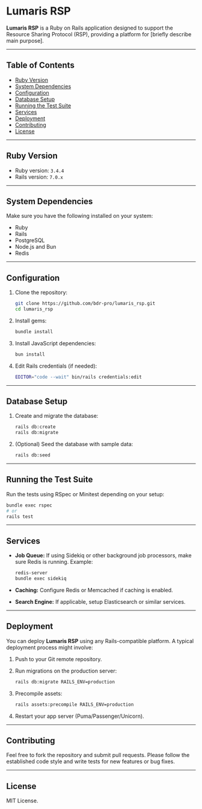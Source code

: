 # Lumaris RSP

**Lumaris RSP** is a Ruby on Rails application designed to support the Resource Sharing Protocol (RSP), providing a platform for \[briefly describe main purpose].

---

## Table of Contents

* [Ruby Version](#ruby-version)
* [System Dependencies](#system-dependencies)
* [Configuration](#configuration)
* [Database Setup](#database-setup)
* [Running the Test Suite](#running-the-test-suite)
* [Services](#services)
* [Deployment](#deployment)
* [Contributing](#contributing)
* [License](#license)

---

## Ruby Version

* Ruby version: `3.4.4`
* Rails version: `7.0.x` 

---

## System Dependencies

Make sure you have the following installed on your system:

* Ruby 
* Rails 
* PostgreSQL 
* Node.js and Bun
* Redis 


---

## Configuration

1. Clone the repository:

   ```bash
   git clone https://github.com/bdr-pro/lumaris_rsp.git
   cd lumaris_rsp
   ```

2. Install gems:

   ```bash
   bundle install
   ```

3. Install JavaScript dependencies:

   ```bash
   bun install
   ```

4. Edit Rails credentials (if needed):

   ```bash
   EDITOR="code --wait" bin/rails credentials:edit
   ```

---

## Database Setup

1. Create and migrate the database:

   ```bash
   rails db:create
   rails db:migrate
   ```

2. (Optional) Seed the database with sample data:

   ```bash
   rails db:seed
   ```

---

## Running the Test Suite

Run the tests using RSpec or Minitest depending on your setup:

```bash
bundle exec rspec
# or
rails test
```

---

## Services

* **Job Queue:** If using Sidekiq or other background job processors, make sure Redis is running.
  Example:

  ```bash
  redis-server
  bundle exec sidekiq
  ```

* **Caching:** Configure Redis or Memcached if caching is enabled.

* **Search Engine:** If applicable, setup Elasticsearch or similar services.

---

## Deployment

You can deploy **Lumaris RSP** using any Rails-compatible platform. A typical deployment process might involve:

1. Push to your Git remote repository.
2. Run migrations on the production server:

   ```bash
   rails db:migrate RAILS_ENV=production
   ```
3. Precompile assets:

   ```bash
   rails assets:precompile RAILS_ENV=production
   ```
4. Restart your app server (Puma/Passenger/Unicorn).

---

## Contributing

Feel free to fork the repository and submit pull requests. Please follow the established code style and write tests for new features or bug fixes.

---

## License

MIT License.
